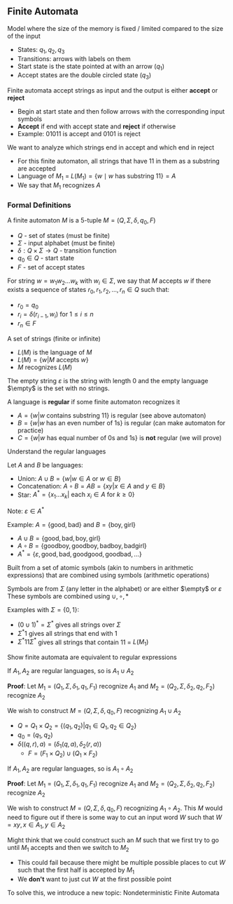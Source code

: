 ## Finite Automata

Model where the size of the memory is fixed / limited compared to the size of the input

<!-- ![clipboard.png #small](inkdrop://file:FB3J2uGfe) -->

- States: $q_1, q_2, q_3$
- Transitions: arrows with labels on them
- Start state is the state pointed at with an arrow ($q_1$)
- Accept states are the double circled state ($q_3$)

Finite automata accept strings as input and the output is either **accept** or **reject**

- Begin at start state and then follow arrows with the corresponding input symbols
- **Accept** if end with accept state and **reject** if otherwise
- Example: $01011$ is accept and $0101$ is reject

We want to analyze which strings end in accept and which end in reject

- For this finite automaton, all strings that have $11$ in them as a substring are accepted
- Language of $M_1$ = $L(M_1) = \{w \mid w\text{ has substring } 11\} = A$
- We say that $M_1$ recognizes $A$

### Formal Definitions

<definition title="Finite Automata">

A finite automaton $M$ is a 5-tuple $M = (Q, \Sigma, \delta, q_0, F)$

- $Q$ - set of states (must be finite)
- $\Sigma$ - input alphabet (must be finite)
- $\delta: Q \times \Sigma \rightarrow Q$ - transition function
- $q_0 \in Q$ - start state
- $F$ - set of accept states

</definition>

For string $w = w_1w_2\dots w_k$ with $w_i \in \Sigma$, we say that $M$ accepts $w$ if there exists a sequence of states $r_0, r_1, r_2, \dots, r_n \in Q$ such that:

- $r_0 = q_0$
- $r_i = \delta(r_{i-1}, w_i)$ for $1 \leq i \leq n$
- $r_n \in F$

<definition title="Language">

A set of strings (finite or infinite)

- $L(M)$ is the language of $M$
- $L(M) = \{w | M \text{ accepts } w\}$
- $M$ recognizes $L(M)$

</definition>

The empty string $\varepsilon$ is the string with length $0$ and the empty language $\empty$ is the set with no strings.

<definition title="Regular Language">

A language is **regular** if some finite automaton recognizes it

- $A = \{w|w \text{ contains substring 11}\}$ is regular (see above automaton)
- $B = \{w|w \text{ has an even number of 1s}\}$ is regular (can make automaton for practice)
- $C = \{w|w \text{ has equal number of 0s and 1s}\}$ is **not** regular (we will prove)

</definition>

<info title="Goal">
Understand the regular languages

</info>

<definition title="Regular Operations">

Let $A$ and $B$ be languages:

- Union: $A \cup B = \{w|w \in A \text{ or } w \in B\}$
- Concatenation: $A \circ B = AB = \{xy|x \in A \text{ and } y\in B\}$
- Star: $A^* = \{x_1\dots x_k | \text{ each } x_i \in A \text{ for } k \geq 0\}$

Note: $\varepsilon \in A^*$

</definition>

Example: $A = \{\text{good}, \text{bad}\}$ and $B = \{\text{boy}, \text{girl}\}$

- $A \cup B = \{\text{good}, \text{bad}, \text{boy}, \text{girl}\}$
- $A \circ B = \{\text{goodboy}, \text{goodboy}, \text{badboy}, \text{badgirl}\}$
- $A^* = \{\varepsilon, \text{good}, \text{bad}, \text{goodgood}, \text{goodbad}, \dots\}$

<definition title="Regular Expressions">

Built from a set of atomic symbols (akin to numbers in arithmetic expressions) that are combined using symbols (arithmetic operations)

Symbols are from $\Sigma$ (any letter in the alphabet) or are either $\empty$ or $\varepsilon$
These symbols are combined using $\cup, \circ, *$

</definition>

Examples with $\Sigma = \{0, 1\}$:

- $(0 \cup 1)^* = \Sigma^*$ gives all strings over $\Sigma$
- $\Sigma^*1$ gives all strings that end with $1$
- $\Sigma^*11\Sigma^*$ gives all strings that contain $11$ = $L(M_1)$

<info title="Goal">

Show finite automata are equivalent to regular expressions

</info>

<proposition title="Closure under Union">

If $A_1, A_2$ are regular languages, so is $A_1 \cup A_2$

</proposition>

**Proof**:
Let $M_1 = (Q_1, \Sigma, \delta_1, q_1, F_1)$ recognize $A_1$ and $M_2 = (Q_2, \Sigma, \delta_2, q_2, F_2)$ recognize $A_2$

We wish to construct $M = (Q, \Sigma, \delta, q_0, F)$ recognizing $A_1 \cup A_2$

- $Q = Q_1 \times Q_2 = \{(q_1, q_2)|q_1 \in Q_1, q_2 \in Q_2\}$
- $q_0 = (q_1, q_2)$
- $\delta((q, r), a) = (\delta_1(q, a), \delta_2(r, a))$
  - $F = (F_1 \times Q_2) \cup (Q_1 \times F_2)$

<proposition title="Closure under Concatenation">

If $A_1, A_2$ are regular languages, so is $A_1 \circ A_2$

</proposition>

**Proof**:
Let $M_1 = (Q_1, \Sigma, \delta_1, q_1, F_1)$ recognize $A_1$ and $M_2 = (Q_2, \Sigma, \delta_2, q_2, F_2)$ recognize $A_2$

We wish to construct $M = (Q, \Sigma, \delta, q_0, F)$ recognizing $A_1 \circ A_2$. This $M$ would need to figure out if there is some way to cut an input word $W$ such that $W = xy, x \in A_1, y \in A_2$

Might think that we could construct such an $M$ such that we first try to go until $M_1$ accepts and then we switch to $M_2$

- This could fail because there might be multiple possible places to cut $W$ such that the first half is accepted by $M_1$
- We **don't** want to just cut $W$ at the first possible point

To solve this, we introduce a new topic: Nondeterministic Finite Automata
